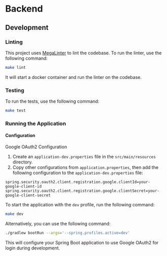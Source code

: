 # Backend

## Development

### Linting

This project uses [MegaLinter](https://nvuillam.github.io/megalinter) to lint the codebase. To run the linter, use the
following command:

```sh
make lint
```

It will start a docker container and run the linter on the codebase.

### Testing

To run the tests, use the following command:

```sh
make test
```

### Running the Application

#### Configuration

Google OAuth2 Configuration

1. Create an `application-dev.properties` file in the `src/main/resources` directory.
2. Copy other configurations from `application.properties`, then add the following configuration to the
   `application-dev.properties` file:

```properties
spring.security.oauth2.client.registration.google.clientId=your-google-client-id
spring.security.oauth2.client.registration.google.clientSecret=your-google-client-secret
```

To start the application with the `dev` profile, run the following command:

```sh
make dev
```

Alternatively, you can use the following command:

```sh
./gradlew bootRun --args='--spring.profiles.active=dev'
```

This will configure your Spring Boot application to use Google OAuth2 for login during development.